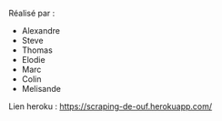 Réalisé par :
- Alexandre
- Steve
- Thomas
- Elodie
- Marc 
- Colin
- Melisande


Lien heroku : https://scraping-de-ouf.herokuapp.com/


